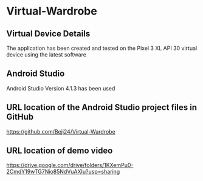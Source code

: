 # Virtual-Wardrobe

## Virtual Device Details
The application has been created and tested on the Pixel 3 XL API 30 virtual device using the latest software

## Android Studio
Android Studio Version 4.1.3 has been used

## URL location of the Android Studio project files in GitHub
https://github.com/Beji24/Virtual-Wardrobe

## URL location of demo video
https://drive.google.com/drive/folders/1KXemPu0-2CmdY19wTG7Nio85NdVuAXIu?usp=sharing 
